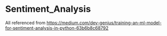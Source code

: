 # Sentiment_Analysis

All referenced from https://medium.com/dev-genius/training-an-ml-model-for-sentiment-analysis-in-python-63b6b8c68792
